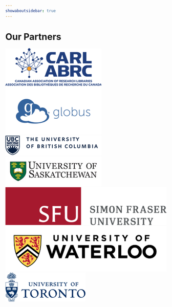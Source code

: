 ```yaml
---
showaboutsidebar: true
---
```


# Our Partners

<div class="logogroup">
    <div class="half">
    <a href="https://www.carl-abrc.ca/" target="_blank" rel="noopener noreferrer"><img class="logo wp-image-126 alignnone partner-img" src="/docs/img/brochure/stacked_colour_tagline_l.png" alt="CARL-ABRC Logo"/></a>
    </div>
    <div class="half">
    <a href="https://www.globus.org/" target="_blank" rel="noopener noreferrer"><img class="logo alignnone partner-img size-medium" src="/docs/img/brochure/Globus_logo_BLUE_horizontal.png" alt="Globus Logo"/></a>
    </div>
</div>

<div class="logogroup">
    <div class="half">
    <a href="https://www.ubc.ca/" target="_blank" rel="noopener noreferrer"><img class="logo alignnone partner-img size-medium" src="/docs/img/brochure/NarrowSignature_ex_768_v3.png" alt="UBC Logo" /></a>
    </div>
    <div class="half">
    <a href="https://www.usask.ca/" target="_blank" rel="noopener noreferrer"><img class="logo alignnone partner-img size-medium" src="/docs/img/brochure/UofS.jpg" alt="USASK Logo" /></a>
    </div>
</div>

<div class="logogroup">
    <div class="half">
    <a href="https://www.sfu.ca/" target="_blank" rel="noopener noreferrer"><img class="logo alignnone partner-img size-medium" src="/docs/img/brochure/SFU_horizontal_logo_rgb.png" alt="SFU Logo" /></a>
    </div>
    <div class="half">
    <a href="https://uwaterloo.ca/" target="_blank" rel="noopener noreferrer"><img class="logo alignnone partner-img size-medium" src="/docs/img/brochure/UniversityOfWaterloo_logo_horiz_rgb.png" alt="UWaterloo Logo"/></a>
    </div>
</div>

<div class="logogroup">
    <div class="half">
    <a href="https://www.utoronto.ca/" target="_blank" rel="noopener noreferrer"><img class="logo alignnone partner-img size-medium" src="/docs/img/brochure/logo_u_of_t.png" alt="UToronto Logo"/></a>
    </div>
    <div class="half"></div>
</div>

<div class="endflex"></div>


